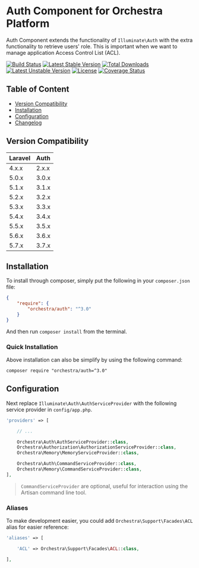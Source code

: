 Auth Component for Orchestra Platform
==============

Auth Component extends the functionality of `Illuminate\Auth` with the extra functionality to retrieve users' role. This is important when we want to manage application Access Control List (ACL).

[![Build Status](https://travis-ci.org/orchestral/auth.svg?branch=3.7)](https://travis-ci.org/orchestral/auth)
[![Latest Stable Version](https://poser.pugx.org/orchestra/auth/version)](https://packagist.org/packages/orchestra/auth)
[![Total Downloads](https://poser.pugx.org/orchestra/auth/downloads)](https://packagist.org/packages/orchestra/auth)
[![Latest Unstable Version](https://poser.pugx.org/orchestra/auth/v/unstable)](//packagist.org/packages/orchestra/auth)
[![License](https://poser.pugx.org/orchestra/auth/license)](https://packagist.org/packages/orchestra/auth)
[![Coverage Status](https://coveralls.io/repos/github/orchestral/auth/badge.svg?branch=3.7)](https://coveralls.io/github/orchestral/auth?branch=3.7)

## Table of Content

* [Version Compatibility](#version-compatibility)
* [Installation](#installation)
* [Configuration](#configuration)
* [Changelog](https://github.com/orchestral/auth/releases)

## Version Compatibility

Laravel    | Auth
:----------|:----------
 4.x.x     | 2.x.x
 5.0.x     | 3.0.x
 5.1.x     | 3.1.x
 5.2.x     | 3.2.x
 5.3.x     | 3.3.x
 5.4.x     | 3.4.x
 5.5.x     | 3.5.x
 5.6.x     | 3.6.x
 5.7.x     | 3.7.x

## Installation

To install through composer, simply put the following in your `composer.json` file:

```json
{
    "require": {
        "orchestra/auth": "^3.0"
    }
}
```

And then run `composer install` from the terminal.

### Quick Installation

Above installation can also be simplify by using the following command:

    composer require "orchestra/auth=^3.0"

## Configuration

Next replace `Illuminate\Auth\AuthServiceProvider` with the following service provider in `config/app.php`.

```php
'providers' => [

    // ...

    Orchestra\Auth\AuthServiceProvider::class,
    Orchestra\Authorization\AuthorizationServiceProvider::class,
    Orchestra\Memory\MemoryServiceProvider::class,

    Orchestra\Auth\CommandServiceProvider::class,
    Orchestra\Memory\CommandServiceProvider::class,
],
```

> `CommandServiceProvider` are optional, useful for interaction using the Artisan command line tool.

### Aliases

To make development easier, you could add `Orchestra\Support\Facades\ACL` alias for easier reference:

```php
'aliases' => [

    'ACL' => Orchestra\Support\Facades\ACL::class,

],
```

